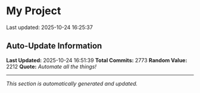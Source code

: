 # My Project


Last updated: 2025-10-24 16:25:37




























































































































































































































































































































































































































































































































































































































































































































































































































































































































































































































































































































































































































































































































































































































































































































































































































































































































































































































































































































































































































































































































































































































































































































































































































































































































































































































































































































































































































































































































































































































































































































































































































































































## Auto-Update Information

**Last Updated:** 2025-10-24 16:51:39
**Total Commits:** 2773
**Random Value:** 2212
**Quote:** _Automate all the things!_

---
_This section is automatically generated and updated._